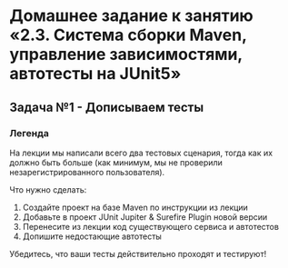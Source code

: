 # Домашнее задание к занятию «2.3. Система сборки Maven, управление зависимостями, автотесты на JUnit5»


## Задача №1 - Дописываем тесты

### Легенда

На лекции мы написали всего два тестовых сценария, тогда как их должно быть больше (как минимум, мы не проверили незарегистрированного пользователя).

Что нужно сделать:
1. Создайте проект на базе Maven по инструкции из лекции
1. Добавьте в проект JUnit Jupiter & Surefire Plugin новой версии
1. Перенесите из лекции код существующего сервиса и автотестов
1. Допишите недостающие автотесты

Убедитесь, что ваши тесты действительно проходят и тестируют!
